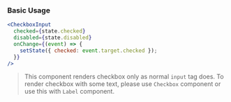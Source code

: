 ### Basic Usage
```jsx
<CheckboxInput
  checked={state.checked}
  disabled={state.disabled}
  onChange={(event) => {
    setState({ checked: event.target.checked });
  }}
/>
```
> This component renders checkbox only as normal `input` tag does.
> To render checkbox with some text, please use `Checkbox` component or use this with `Label` component.
